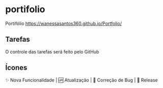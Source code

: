 # portifolio
Portifólio https://wanessasantos360.github.io/Portfolio/

## Tarefas 
O controle das tarefas será feito pelo GitHub

## Ícones

:sparkles: Nova Funcionalidade |
:up: Atualização |
:frog: Correção de Bug |
:checkered_flag: Release
